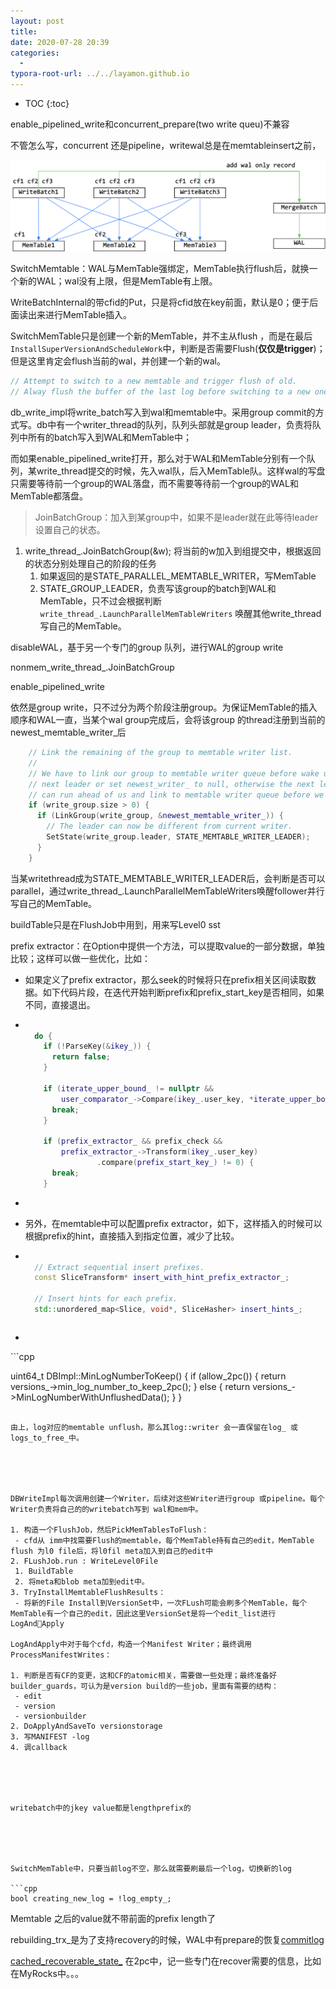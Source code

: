 ```yaml
---
layout: post
title: 
date: 2020-07-28 20:39
categories:
  -
typora-root-url: ../../layamon.github.io
---
```

* TOC
{:toc}

enable_pipelined_write和concurrent_prepare(two write queu)不兼容

不管怎么写，concurrent 还是pipeline，writewal总是在memtableinsert之前，

![image-20200729095202413](/image/rocksdb-writeimpl/writebatch-dataflow.png)



SwitchMemtable：WAL与MemTable强绑定，MemTable执行flush后，就换一个新的WAL；wal没有上限，但是MemTable有上限。



WriteBatchInternal的带cfid的Put，只是将cfid放在key前面，默认是0；便于后面读出来进行MemTable插入。



SwitchMemTable只是创建一个新的MemTable，并不主从flush ，而是在最后`InstallSuperVersionAndScheduleWork`中，判断是否需要Flush(**仅仅是trigger**)；但是这里肯定会flush当前的wal，并创建一个新的wal。

```c++
// Attempt to switch to a new memtable and trigger flush of old.  
// Alway flush the buffer of the last log before switching to a new one
```



db_write_impl将write_batch写入到wal和memtable中。采用group commit的方式写。db中有一个writer_thread的队列，队列头部就是group leader，负责将队列中所有的batch写入到WAL和MemTable中；

而如果enable_pipelined_write打开，那么对于WAL和MemTable分别有一个队列，某write_thread提交的时候，先入wal队，后入MemTable队。这样wal的写盘只需要等待前一个group的WAL落盘，而不需要等待前一个group的WAL和MemTable都落盘。

> JoinBatchGroup：加入到某group中，如果不是leader就在此等待leader设置自己的状态。

1. write_thread_.JoinBatchGroup(&w); 将当前的w加入到组提交中，根据返回的状态分别处理自己的阶段的任务
   1. 如果返回的是STATE_PARALLEL_MEMTABLE_WRITER，写MemTable
   2. STATE_GROUP_LEADER，负责写该group的batch到WAL和MemTable，只不过会根据判断`write_thread_.LaunchParallelMemTableWriters` 唤醒其他write_thread写自己的MemTable。

disableWAL，基于另一个专门的group 队列，进行WAL的group write

nonmem_write_thread_.JoinBatchGroup



enable_pipelined_write

依然是group write，只不过分为两个阶段注册group。为保证MemTable的插入顺序和WAL一直，当某个wal group完成后，会将该group 的thread注册到当前的newest_memtable_writer_后

```cpp
    // Link the remaining of the group to memtable writer list.
    //
    // We have to link our group to memtable writer queue before wake up the
    // next leader or set newest_writer_ to null, otherwise the next leader
    // can run ahead of us and link to memtable writer queue before we do.
    if (write_group.size > 0) {
      if (LinkGroup(write_group, &newest_memtable_writer_)) {
        // The leader can now be different from current writer.
        SetState(write_group.leader, STATE_MEMTABLE_WRITER_LEADER);
      }
    }
```

当某writethread成为STATE_MEMTABLE_WRITER_LEADER后，会判断是否可以parallel，通过write_thread_.LaunchParallelMemTableWriters唤醒follower并行写自己的MemTable。



buildTable只是在FlushJob中用到，用来写Level0 sst



prefix extractor：在Option中提供一个方法，可以提取value的一部分数据，单独比较；这样可以做一些优化，比如：

- 如果定义了prefix extractor，那么seek的时候将只在prefix相关区间读取数据。如下代码片段，在迭代开始判断prefix和prefix_start_key是否相同，如果不同，直接退出。

- ```cpp
  
    do {
      if (!ParseKey(&ikey_)) {
        return false;
      }
    
      if (iterate_upper_bound_ != nullptr &&
          user_comparator_->Compare(ikey_.user_key, *iterate_upper_bound_) >= 0) {
        break;
      }
    
      if (prefix_extractor_ && prefix_check &&
          prefix_extractor_->Transform(ikey_.user_key)
                  .compare(prefix_start_key_) != 0) {
        break;
      }
  ```

- 

- 另外，在memtable中可以配置prefix extractor，如下，这样插入的时候可以根据prefix的hint，直接插入到指定位置，减少了比较。

- ```cpp
  
    // Extract sequential insert prefixes.
    const SliceTransform* insert_with_hint_prefix_extractor_;
    
    // Insert hints for each prefix.
    std::unordered_map<Slice, void*, SliceHasher> insert_hints_;
    ```


  ```

- 



​```cpp

uint64_t DBImpl::MinLogNumberToKeep() {
  if (allow_2pc()) {
    return versions_->min_log_number_to_keep_2pc();
  } else {
    return versions_->MinLogNumberWithUnflushedData();
  }
}
  ```

由上，log对应的memtable unflush，那么其log::writer 会一直保留在log_ 或 logs_to_free_中。





DBWriteImpl每次调用创建一个Writer，后续对这些Writer进行group 或pipeline。每个Writer负责将自己的的writebatch写到 wal和mem中。

1. 构造一个FlushJob，然后PickMemTablesToFlush：
   - cfd从 imm中找需要Flush的memtable，每个MemTable持有自己的edit，MemTable flush 为l0 file后，将l0fil meta加入到自己的edit中
2. FLushJob.run : WriteLevel0File
   1. BuildTable
   2. 将meta和blob meta加到edit中。
3. TryInstallMemtableFlushResults：
   - 将新的File Install到VersionSet中，一次FLush可能会刷多个MemTable，每个MemTable有一个自己的edit，因此这里VersionSet是将一个edit_list进行LogAndApply

LogAndApply中对于每个cfd，构造一个Manifest Writer；最终调用ProcessManifestWrites：

1. 判断是否有CF的变更，这和CF的atomic相关，需要做一些处理；最终准备好 builder_guards，可认为是version build的一些job，里面有需要的结构：
   - edit
   - version
   - versionbuilder
2. DoApplyAndSaveTo versionstorage
3. 写MANIFEST -log
4. 调callback





writebatch中的jkey value都是lengthprefix的





SwitchMemTable中，只要当前log不空，那么就需要刷最后一个log，切换新的log

```cpp
bool creating_new_log = !log_empty_;
```



Memtable 之后的value就不带前面的prefix length了



rebuilding_trx_是为了支持recovery的时候，WAL中有prepare的恢复[commitlog](https://github.com/facebook/rocksdb/commit/1b8a2e8fdd1db0dac3cb50228065f8e7e43095f0)





[cached_recoverable_state_](https://github.com/facebook/rocksdb/commit/17731a43a6e6a212097c1d83392f81d310ffe2fa) 在2pc中，记一些专门在recover需要的信息，比如在MyRocks中。。。